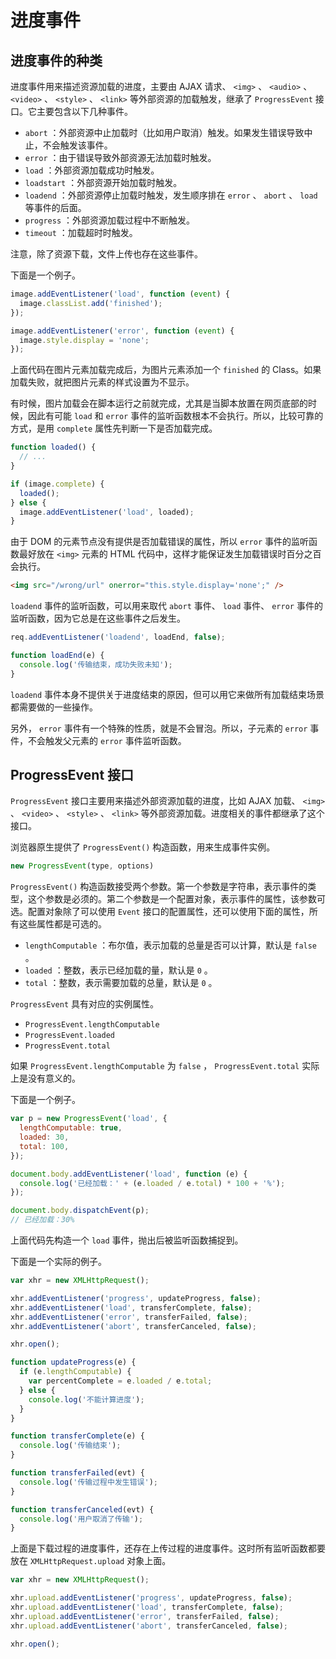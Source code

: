 # 进度事件

## 进度事件的种类

进度事件用来描述资源加载的进度，主要由 AJAX 请求、 `<img>` 、 `<audio>` 、 `<video>` 、 `<style>` 、 `<link>` 等外部资源的加载触发，继承了 `ProgressEvent` 接口。它主要包含以下几种事件。

-  `abort` ：外部资源中止加载时（比如用户取消）触发。如果发生错误导致中止，不会触发该事件。
-  `error` ：由于错误导致外部资源无法加载时触发。
-  `load` ：外部资源加载成功时触发。
-  `loadstart` ：外部资源开始加载时触发。
-  `loadend` ：外部资源停止加载时触发，发生顺序排在 `error` 、 `abort` 、 `load` 等事件的后面。
-  `progress` ：外部资源加载过程中不断触发。
-  `timeout` ：加载超时时触发。

注意，除了资源下载，文件上传也存在这些事件。

下面是一个例子。

```js
image.addEventListener('load', function (event) {
  image.classList.add('finished');
});

image.addEventListener('error', function (event) {
  image.style.display = 'none';
});
```

上面代码在图片元素加载完成后，为图片元素添加一个 `finished` 的 Class。如果加载失败，就把图片元素的样式设置为不显示。

有时候，图片加载会在脚本运行之前就完成，尤其是当脚本放置在网页底部的时候，因此有可能 `load` 和 `error` 事件的监听函数根本不会执行。所以，比较可靠的方式，是用 `complete` 属性先判断一下是否加载完成。

```js
function loaded() {
  // ...
}

if (image.complete) {
  loaded();
} else {
  image.addEventListener('load', loaded);
}
```

由于 DOM 的元素节点没有提供是否加载错误的属性，所以 `error` 事件的监听函数最好放在 `<img>` 元素的 HTML 代码中，这样才能保证发生加载错误时百分之百会执行。

```html
<img src="/wrong/url" onerror="this.style.display='none';" />
```

 `loadend` 事件的监听函数，可以用来取代 `abort` 事件、 `load` 事件、 `error` 事件的监听函数，因为它总是在这些事件之后发生。

```js
req.addEventListener('loadend', loadEnd, false);

function loadEnd(e) {
  console.log('传输结束，成功失败未知');
}
```

 `loadend` 事件本身不提供关于进度结束的原因，但可以用它来做所有加载结束场景都需要做的一些操作。

另外， `error` 事件有一个特殊的性质，就是不会冒泡。所以，子元素的 `error` 事件，不会触发父元素的 `error` 事件监听函数。

## ProgressEvent 接口

 `ProgressEvent` 接口主要用来描述外部资源加载的进度，比如 AJAX 加载、 `<img>` 、 `<video>` 、 `<style>` 、 `<link>` 等外部资源加载。进度相关的事件都继承了这个接口。

浏览器原生提供了 `ProgressEvent()` 构造函数，用来生成事件实例。

```js
new ProgressEvent(type, options)
```

 `ProgressEvent()` 构造函数接受两个参数。第一个参数是字符串，表示事件的类型，这个参数是必须的。第二个参数是一个配置对象，表示事件的属性，该参数可选。配置对象除了可以使用 `Event` 接口的配置属性，还可以使用下面的属性，所有这些属性都是可选的。

-  `lengthComputable` ：布尔值，表示加载的总量是否可以计算，默认是 `false` 。
-  `loaded` ：整数，表示已经加载的量，默认是 `0` 。
-  `total` ：整数，表示需要加载的总量，默认是 `0` 。

 `ProgressEvent` 具有对应的实例属性。

-  `ProgressEvent.lengthComputable` 
-  `ProgressEvent.loaded` 
-  `ProgressEvent.total` 

如果 `ProgressEvent.lengthComputable` 为 `false` ， `ProgressEvent.total` 实际上是没有意义的。

下面是一个例子。

```js
var p = new ProgressEvent('load', {
  lengthComputable: true,
  loaded: 30,
  total: 100,
});

document.body.addEventListener('load', function (e) {
  console.log('已经加载：' + (e.loaded / e.total) * 100 + '%');
});

document.body.dispatchEvent(p);
// 已经加载：30%
```

上面代码先构造一个 `load` 事件，抛出后被监听函数捕捉到。

下面是一个实际的例子。

```js
var xhr = new XMLHttpRequest();

xhr.addEventListener('progress', updateProgress, false);
xhr.addEventListener('load', transferComplete, false);
xhr.addEventListener('error', transferFailed, false);
xhr.addEventListener('abort', transferCanceled, false);

xhr.open();

function updateProgress(e) {
  if (e.lengthComputable) {
    var percentComplete = e.loaded / e.total;
  } else {
    console.log('不能计算进度');
  }
}

function transferComplete(e) {
  console.log('传输结束');
}

function transferFailed(evt) {
  console.log('传输过程中发生错误');
}

function transferCanceled(evt) {
  console.log('用户取消了传输');
}
```

上面是下载过程的进度事件，还存在上传过程的进度事件。这时所有监听函数都要放在 `XMLHttpRequest.upload` 对象上面。

```js
var xhr = new XMLHttpRequest();

xhr.upload.addEventListener('progress', updateProgress, false);
xhr.upload.addEventListener('load', transferComplete, false);
xhr.upload.addEventListener('error', transferFailed, false);
xhr.upload.addEventListener('abort', transferCanceled, false);

xhr.open();
```
